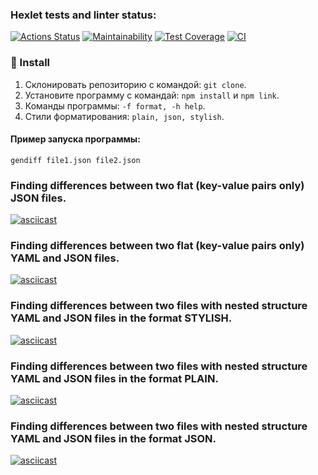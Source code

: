 ### Hexlet tests and linter status:
[![Actions Status](https://github.com/ninja095/frontend-project-lvl2/workflows/hexlet-check/badge.svg)](https://github.com/ninja095/frontend-project-lvl2/actions)
[![Maintainability](https://api.codeclimate.com/v1/badges/25b3b8afe71672da0d97/maintainability)](https://codeclimate.com/github/ninja095/frontend-project-lvl2/maintainability)
[![Test Coverage](https://api.codeclimate.com/v1/badges/25b3b8afe71672da0d97/test_coverage)](https://codeclimate.com/github/ninja095/frontend-project-lvl2/test_coverage)
[![CI](https://github.com/nodeca/js-yaml/workflows/CI/badge.svg?branch=master)](https://github.com/nodeca/js-yaml/actions)

### :wrench: Install
1.  Склонировать репозиторию с командой: `git clone`.
2.  Установите программу с командай: `npm install` и `npm link`.
3.  Команды программы: `-f format, -h help`.
4.  Стили форматирования: `plain, json, stylish`.
#### Пример запуска программы:
```
gendiff file1.json file2.json
```

### Finding differences between two flat (key-value pairs only) JSON files.
[![asciicast](https://asciinema.org/a/aUliGAFgKWnom9aYoiwNgspcx.svg)](https://asciinema.org/a/aUliGAFgKWnom9aYoiwNgspcx)

### Finding differences between two flat (key-value pairs only) YAML and JSON files.
[![asciicast](https://asciinema.org/a/kv44H3YMV2y70psgN0xyPWr46.svg)](https://asciinema.org/a/kv44H3YMV2y70psgN0xyPWr46)

### Finding differences between two files with **nested** structure YAML and JSON files in the format **STYLISH**.
[![asciicast](https://asciinema.org/a/xHik0spqd07laAhjPkL34kXuK.svg)](https://asciinema.org/a/xHik0spqd07laAhjPkL34kXuK)

### Finding differences between two files with **nested** structure YAML and JSON files in the format **PLAIN**.
[![asciicast](https://asciinema.org/a/grC6JLXfs8ZTdnmajXOANQhaA.svg)](https://asciinema.org/a/grC6JLXfs8ZTdnmajXOANQhaA)

### Finding differences between two files with **nested** structure YAML and JSON files in the format **JSON**.
[![asciicast](https://asciinema.org/a/aiHASwgLj5poZ85d4FvUdECDS.svg)](https://asciinema.org/a/aiHASwgLj5poZ85d4FvUdECDS)
